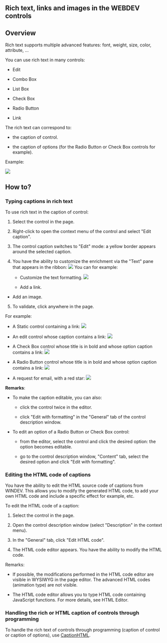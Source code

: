 


## Rich text, links and images in the WEBDEV controls
			



<a name="NOTE1"></a>
<a name="NOTE1_1"></a>


## Overview
<a name="overview_ELTTEXTE000162"></a>
Rich text supports multiple advanced features: font, weight, size, color, attribute, ...

You can use rich text in many controls:

- Edit

- Combo Box

- List Box

- Check Box

- Radio Button

- Link




The rich text can correspond to: 

- the caption of control. 

- the caption of options (for the Radio Button or Check Box controls for example). 




Example: 

![](https://doc.pcsoft.fr/en-US/images/image.awp?langid=3&name=WB%20-%20Texte%20riche%20dans%20champs.jpg&type=thumb)


<a name="NOTE2"></a>
<a name="NOTE2_1"></a>


## How to?
<a name="how_ELTTEXTE000186"></a>


### Typing captions in rich text
<a name="typing_captions_rich_text_ELTPARAGRAPHE000035"></a>

To use rich text in the caption of control: 

1. Select the control in the page. 

2. Right-click to open the context menu of the control and select "Edit caption". 

3. The control caption switches to "Edit" mode: a yellow border appears around the selected caption. 

4. You have the ability to customize the enrichment via the "Text" pane that appears in the ribbon: 
![](https://doc.pcsoft.fr/en-US/images/image.awp?langid=3&name=Texte_Riche_2.gif&type=thumb)
You can for example: 

	- Customize the text formatting. 
![](https://doc.pcsoft.fr/en-US/images/image.awp?langid=3&name=Texte_Riche_1.gif)


	- Add a link. 

- Add an image. 

5. To validate, click anywhere in the page. 




For example:

- A Static control containing a link: 
![](https://doc.pcsoft.fr/en-US/images/image.awp?langid=3&name=WB-ZTR-Lien%20dans%20texte.jpg)


- An edit control whose caption contains a link: 
![](https://doc.pcsoft.fr/en-US/images/image.awp?langid=3&name=WB-ZTR-Saisie.jpg)


- A Check Box control whose title is in bold and whose option caption contains a link: 
![](https://doc.pcsoft.fr/en-US/images/image.awp?langid=3&name=WB-ZTR-Lien%20dans%20interrupteur.jpg)


- A Radio Button control whose title is in bold and whose option caption contains a link: 
![](https://doc.pcsoft.fr/en-US/images/image.awp?langid=3&name=WB-ZTR-S%E9lecteur.jpg)


- A request for email, with a red star: 
![](https://doc.pcsoft.fr/en-US/images/image.awp?langid=3&name=WB%20-%20Texte%20riche%20dans%20les%20champs.jpg)





**Remarks**: 

- To make the caption editable, you can also: 

	- click the control twice in the editor. 

	- click "Edit with formatting" in the "General" tab of the control description window. 




- To edit an option of a Radio Button or Check Box control: 

	- from the editor, select the control and click the desired option: the option becomes editable. 

	- go to the control description window, "Content" tab, select the desired option and click "Edit with formatting". 






<a name="NOTE2_2"></a>


### Editing the HTML code of captions
<a name="editing_the_html_code_captions_ELTPARAGRAPHE000087"></a>

You have the ability to edit the HTML source code of captions from WINDEV. This allows you to modify the generated HTML code, to add your own HTML code and include a specific effect for example, etc.

To edit the HTML code of a caption: 

1. Select the control in the page. 

2. Open the control description window (select "Description" in the context menu). 

3. In the "General" tab, click "Edit HTML code". 

4. The HTML code editor appears. You have the ability to modify the HTML code. 




Remarks: 

- If possible, the modifications performed in the HTML code editor are visible in WYSIWYG in the page editor. The advanced HTML codes (animation type) are not visible. 

- The HTML code editor allows you to type HTML code containing JavaScript functions. For more details, see HTML Editor.  



<a name="NOTE2_3"></a>


### Handling the rich or HTML caption of controls through programming
<a name="handling_the_rich_html_caption_controls_through_programming_ELTPARAGRAPHE000110"></a>

To handle the rich text of controls through programming (caption of control or caption of options), use [CaptionHTML](../Proprietes/1000020922.md).


